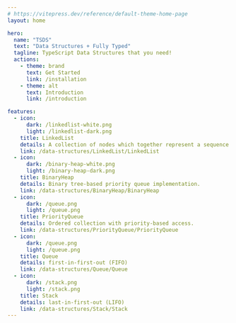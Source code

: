 ```yaml
---
# https://vitepress.dev/reference/default-theme-home-page
layout: home

hero:
  name: "TSDS"
  text: "Data Structures + Fully Typed"
  tagline: TypeScript Data Structures that you need!
  actions:
    - theme: brand
      text: Get Started
      link: /installation
    - theme: alt
      text: Introduction
      link: /introduction

features:
  - icon:
      dark: /linkedlist-white.png
      light: /linkedlist-dark.png
    title: LinkedList
    details: A collection of nodes which together represent a sequence.
    link: /data-structures/LinkedList/LinkedList
  - icon:
      dark: /binary-heap-white.png
      light: /binary-heap-dark.png
    title: BinaryHeap
    details: Binary tree-based priority queue implementation.
    link: /data-structures/BinaryHeap/BinaryHeap
  - icon:
      dark: /queue.png
      light: /queue.png
    title: PriorityQueue
    details: Ordered collection with priority-based access.
    link: /data-structures/PriorityQueue/PriorityQueue
  - icon:
      dark: /queue.png
      light: /queue.png
    title: Queue
    details: first-in-first-out (FIFO)
    link: /data-structures/Queue/Queue
  - icon:
      dark: /stack.png
      light: /stack.png
    title: Stack
    details: last-in-first-out (LIFO)
    link: /data-structures/Stack/Stack
---
```

